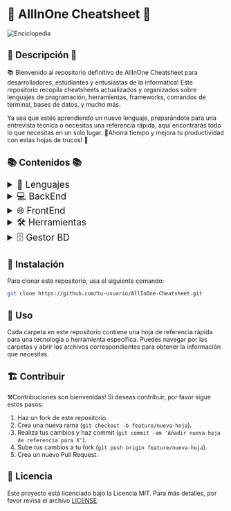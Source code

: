 # 📝 AllInOne Cheatsheet 📝

![Enciclopedia](https://i.pinimg.com/736x/8b/5b/06/8b5b067aebe21db7a7f1961ca426fd8a.jpg)

## 📝 Descripción 📝

📚 Bienvenido al repositorio definitivo de AllInOne Cheatsheet para desarrolladores, estudiantes y entusiastas de la informática! Este repositorio recopila cheatsheets actualizados y organizados sobre lenguajes de programación, herramientas, frameworks, comandos de terminal, bases de datos, y mucho más.

Ya sea que estés aprendiendo un nuevo lenguaje, preparándote para una entrevista técnica o necesitas una referencia rápida, aquí encontrarás todo lo que necesitas en un solo lugar. 📖Ahorra tiempo y mejora tu productividad con estas hojas de trucos! 🚀

## 📚 Contenidos 📚

<details>
  <summary style="font-size: 1.5em;">📘 Lenguajes</summary>
  <ul>
    <li><img src="https://upload.wikimedia.org/wikipedia/commons/thumb/c/c3/Python-logo-notext.svg/701px-Python-logo-notext.svg.png" width=25px><a href="https://github.com/d3lion/AllInOne-Cheatsheet/tree/main/Lenguajes/Python">Python</a></li>
    <li><img src="https://upload.wikimedia.org/wikipedia/commons/thumb/6/6a/JavaScript-logo.png/768px-JavaScript-logo.png" width=25px><a href="https://github.com/d3lion/AllInOne-Cheatsheet/tree/main/Lenguajes/JavaScript">JavaScript</a></li>
    <li><img src="https://upload.wikimedia.org/wikipedia/commons/thumb/4/4c/Typescript_logo_2020.svg/1200px-Typescript_logo_2020.svg.png" width=25px><a href="https://github.com/d3lion/AllInOne-Cheatsheet/tree/main/Lenguajes/TypeScript">TypeScript</a></li>
    <li>💎 Java</li>
    <li>🖥️ C++</li>
  </ul>
</details>

<details>
  <summary style="font-size: 1.5em;">💻 BackEnd</summary>
  <ul>
    <li>💻 Node.js</li>
    <li>🖥️ Django</li>
    <li>🚂 Ruby on Rails</li>
    <li>🌱 Spring Boot</li>
  </ul>
</details>

<details>
  <summary style="font-size: 1.5em;">🌐 FrontEnd</summary>
  <ul>
    <li>⚛️ React</li>
    <li>🖥️ Vue.js</li>
    <li>🅰️ Angular</li>
    <li>🛠️ Svelte</li>
  </ul>
</details>

<details>
  <summary style="font-size: 1.5em;">🛠️ Herramientas</summary>
  <ul>
    <li><img src="https://www.nosolohacking.info/wp-content/uploads/2020/09/nmap-logo-256x256-1.png" width=25px><a href ="https://github.com/d3lion/AllInOne-Cheatsheet/tree/main/Herramientas/Nmap">Nmap</a></li>
    <li><img src="https://upload.wikimedia.org/wikipedia/commons/thumb/3/3f/Git_icon.svg/2048px-Git_icon.svg.png" width=25px><a href="https://github.com/d3lion/AllInOne-Cheatsheet/tree/main/Herramientas/Git">Git</a></li>
    <li>🚢 Docker</li>
    <li>🐳 Kubernetes</li>
    <li>📦 Webpack</li>
  </ul>
</details>

<details>
  <summary style="font-size: 1.5em;">🗄️ Gestor BD</summary>
  <ul>
    <li <a href="https://github.com/d3lion/AllInOne-Cheatsheet/tree/main/GDBD/MySQL#readme">>🐬 MySQL</li>
  </ul>
</details>

## 🔧 Instalación

Para clonar este repositorio, usa el siguiente comando:

```bash
git clone https://github.com/tu-usuario/AllInOne-Cheatsheet.git
```

## 📝 Uso

Cada carpeta en este repositorio contiene una hoja de referencia rápida para una tecnología o herramienta específica. Puedes navegar por las carpetas y abrir los archivos correspondientes para obtener la información que necesitas.

## 🏗️ Contribuir

⚒️Contribuciones son bienvenidas! Si deseas contribuir, por favor sigue estos pasos:

1. Haz un fork de este repositorio.
2. Crea una nueva rama (`git checkout -b feature/nueva-hoja`).
3. Realiza tus cambios y haz commit (`git commit -am 'Añadir nueva hoja de referencia para X'`).
4. Sube tus cambios a tu fork (`git push origin feature/nueva-hoja`).
5. Crea un nuevo Pull Request.

## 📄 Licencia

Este proyecto está licenciado bajo la Licencia MIT. Para más detalles, por favor revisa el archivo [LICENSE](LICENSE).
